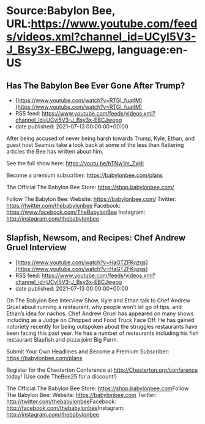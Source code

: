# Source:Babylon Bee, URL:https://www.youtube.com/feeds/videos.xml?channel_id=UCyl5V3-J_Bsy3x-EBCJwepg, language:en-US

## Has The Babylon Bee Ever Gone After Trump?
 - [https://www.youtube.com/watch?v=RTGI_fuatlM](https://www.youtube.com/watch?v=RTGI_fuatlM)
 - RSS feed: https://www.youtube.com/feeds/videos.xml?channel_id=UCyl5V3-J_Bsy3x-EBCJwepg
 - date published: 2021-07-13 00:00:00+00:00

After being accused of never being harsh towards Trump, Kyle, Ethan, and guest host Seamus take a look back at some of the less than flattering articles the Bee has written about him.

See the full show here: https://youtu.be/hTNw1m_ZxHI

Become a premium subscriber:  https://babylonbee.com/plans

The Official The Babylon Bee Store:  https://shop.babylonbee.com/

Follow The Babylon Bee:
Website: https://babylonbee.com/
Twitter: https://twitter.com/thebabylonbee
Facebook: https://www.facebook.com/TheBabylonBee
Instagram: http://instagram.com/thebabylonbee

## Slapfish, Newsom, and Recipes: Chef Andrew Gruel Interview
 - [https://www.youtube.com/watch?v=HaGTZFKqzgs](https://www.youtube.com/watch?v=HaGTZFKqzgs)
 - RSS feed: https://www.youtube.com/feeds/videos.xml?channel_id=UCyl5V3-J_Bsy3x-EBCJwepg
 - date published: 2021-07-13 00:00:00+00:00

On The Babylon Bee Interview Show, Kyle and Ethan talk to Chef Andrew Gruel about running a restaurant, why people won’t let go of tips, and Ethan’s idea for nachos. Chef Andrew Gruel has appeared on many shows including as a Judge on Chopped and Food Truck Face Off. He has gained notoriety recently for being outspoken about the struggles restaurants have been facing this past year. He has a number of restaurants including his fish restaurant Slapfish and pizza joint Big Parm. 

Submit Your Own Headlines and Become a Premium Subscriber: https://babylonbee.com/plans

Register for the Chesterton Conference at http://Chesterton.org/conference today! (Use code TheBee25 for a discount!)

The Official The Babylon Bee Store: https://shop.babylonbee.com​​​​
Follow The Babylon Bee:
Website: https://babylonbee.com​​​​
Twitter: http://twitter.com/thebabylonbee
​​​​Facebook: http://facebook.com/thebabylonbee
​​​​Instagram: http://instagram.com/thebabylonbee​

